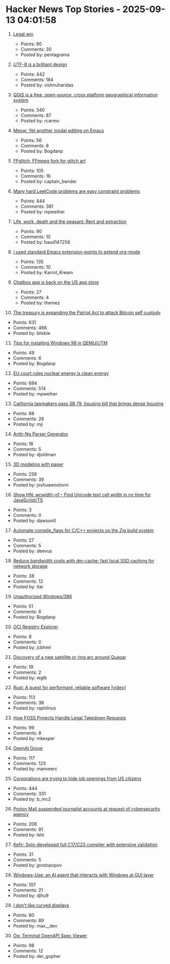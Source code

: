 # Hacker News Top Stories - 2025-09-13 04:01:58

1. [Legal win](https://ma.tt/2025/09/legal-win/)
   - Points: 80
   - Comments: 30
   - Posted by: pentagrama

2. [UTF-8 is a brilliant design](https://iamvishnu.com/posts/utf8-is-brilliant-design)
   - Points: 442
   - Comments: 184
   - Posted by: vishnuharidas

3. [QGIS is a free, open-source, cross platform geographical information system](https://github.com/qgis/QGIS)
   - Points: 340
   - Comments: 87
   - Posted by: rcarmo

4. [Meow: Yet another modal editing on Emacs](https://github.com/meow-edit/meow)
   - Points: 56
   - Comments: 8
   - Posted by: Bogdanp

5. [FFglitch, FFmpeg fork for glitch art](https://ffglitch.org/gallery/)
   - Points: 105
   - Comments: 16
   - Posted by: captain_bender

6. [Many hard LeetCode problems are easy constraint problems](https://buttondown.com/hillelwayne/archive/many-hard-leetcode-problems-are-easy-constraint/)
   - Points: 444
   - Comments: 381
   - Posted by: mpweiher

7. [Life, work, death and the peasant: Rent and extraction](https://acoup.blog/2025/09/12/collections-life-work-death-and-the-peasant-part-ivc-rent-and-extraction/)
   - Points: 90
   - Comments: 10
   - Posted by: baud147258

8. [I used standard Emacs extension-points to extend org-mode](https://edoput.it/2025/04/16/emacs-paradigm-shift.html)
   - Points: 135
   - Comments: 10
   - Posted by: Karrot_Kream

9. [Chatbox app is back on the US app store](https://github.com/chatboxai/chatbox/issues/2644)
   - Points: 27
   - Comments: 4
   - Posted by: themez

10. [The treasury is expanding the Patriot Act to attack Bitcoin self custody](https://www.tftc.io/treasury-iexpanding-patriot-act/)
   - Points: 631
   - Comments: 466
   - Posted by: bilsbie

11. [Tips for installing Windows 98 in QEMU/UTM](https://sporks.space/2025/08/28/tips-for-installing-windows-98-in-qemu-utm/)
   - Points: 49
   - Comments: 6
   - Posted by: Bogdanp

12. [EU court rules nuclear energy is clean energy](https://www.weplanet.org/post/eu-court-rules-nuclear-energy-is-clean-energy)
   - Points: 684
   - Comments: 514
   - Posted by: mpweiher

13. [California lawmakers pass SB 79, housing bill that brings dense housing](https://www.latimes.com/california/story/2025-09-12/california-lawmakers-pass-sb-79-housing-bill-that-brings-dense-housing-to-transit-hubs)
   - Points: 88
   - Comments: 28
   - Posted by: mji

14. [Antlr-Ng Parser Generator](https://www.antlr-ng.org/)
   - Points: 16
   - Comments: 5
   - Posted by: djoldman

15. [3D modeling with paper](https://www.arvinpoddar.com/blog/3d-modeling-with-paper)
   - Points: 258
   - Comments: 39
   - Posted by: joshuawootonn

16. [Show HN: wcwidth-o1 – Find Unicode text cell width in no time for JavaScript/TS](https://github.com/dawsonhuang0/Wcwidth-O1)
   - Points: 3
   - Comments: 0
   - Posted by: dawson0

17. [Automate compile_flags for C/C++ projects on the Zig build system](https://simonhartcher.com/posts/2025-09-08-announcing-compile-flagz/)
   - Points: 27
   - Comments: 5
   - Posted by: deevus

18. [Reduce bandwidth costs with dm-cache: fast local SSD caching for network storage](https://devcenter.upsun.com/posts/cut-aws-bandwidth-costs-95-with-dm-cache/)
   - Points: 38
   - Comments: 12
   - Posted by: tlar

19. [Unauthorized Windows/386](https://virtuallyfun.com/2025/09/06/unauthorized-windows-386/)
   - Points: 51
   - Comments: 6
   - Posted by: Bogdanp

20. [OCI Registry Explorer](https://oci.dag.dev/)
   - Points: 8
   - Comments: 0
   - Posted by: jcbhmr

21. [Discovery of a new satellite or ring arc around Quaoar](https://phys.org/news/2025-09-discovery-moon-orbiting-mysterious-distant.html)
   - Points: 19
   - Comments: 2
   - Posted by: wglb

22. [Rust: A quest for performant, reliable software [video]](https://www.youtube.com/watch?v=k_-6KI3m31M)
   - Points: 113
   - Comments: 38
   - Posted by: raphlinus

23. [How FOSS Projects Handle Legal Takedown Requests](https://f-droid.org/2025/09/10/how-foss-projects-handle-legal-takedown-requests.html)
   - Points: 99
   - Comments: 8
   - Posted by: mkesper

24. [OpenAI Grove](https://openai.com/index/openai-grove/)
   - Points: 117
   - Comments: 123
   - Posted by: manveerc

25. [Corporations are trying to hide job openings from US citizens](https://thehill.com/opinion/finance/5498346-corporate-america-has-been-trying-to-hide-job-openings-now-it-is-failing/)
   - Points: 444
   - Comments: 331
   - Posted by: b_mc2

26. [Proton Mail suspended journalist accounts at request of cybersecurity agency](https://theintercept.com/2025/09/12/proton-mail-journalist-accounts-suspended/)
   - Points: 206
   - Comments: 91
   - Posted by: lehi

27. [Kefir: Solo-developed full C17/C23 compiler with extensive validation](https://kefir.protopopov.lv/posts/announce0.html)
   - Points: 31
   - Comments: 5
   - Posted by: jprotopopov

28. [Windows-Use: an AI agent that interacts with Windows at GUI layer](https://github.com/CursorTouch/Windows-Use)
   - Points: 107
   - Comments: 21
   - Posted by: djhu9

29. [I don't like curved displays](https://blog.danielh.cc/blog/curved)
   - Points: 80
   - Comments: 89
   - Posted by: max__dev

30. [Oq: Terminal OpenAPI Spec Viewer](https://github.com/plutov/oq)
   - Points: 98
   - Comments: 12
   - Posted by: der_gopher

